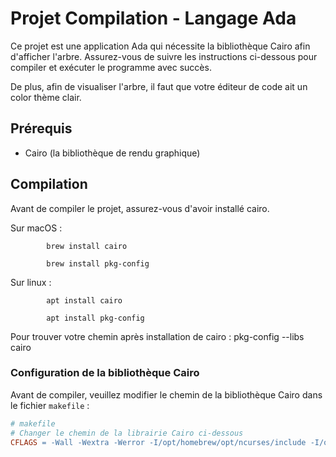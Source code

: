# Projet Compilation - Langage Ada

Ce projet est une application Ada qui nécessite la bibliothèque Cairo afin d'afficher l'arbre. Assurez-vous de suivre les instructions ci-dessous pour compiler et exécuter le programme avec succès.

De plus, afin de visualiser l'arbre, il faut que votre éditeur de code ait un color thème clair.

## Prérequis

- Cairo (la bibliothèque de rendu graphique)

## Compilation

Avant de compiler le projet, assurez-vous d'avoir installé cairo. 

Sur macOS : 
            
            brew install cairo 

            brew install pkg-config

Sur linux : 
            
            apt install cairo 

            apt install pkg-config

Pour trouver votre chemin après installation de cairo : pkg-config --libs cairo

### Configuration de la bibliothèque Cairo

Avant de compiler, veuillez modifier le chemin de la bibliothèque Cairo dans le fichier `makefile` :

```makefile
# makefile
# Changer le chemin de la librairie Cairo ci-dessous
CFLAGS = -Wall -Wextra -Werror -I/opt/homebrew/opt/ncurses/include -I/opt/homebrew/Cellar/cairo/1.18.0/include/cairo
